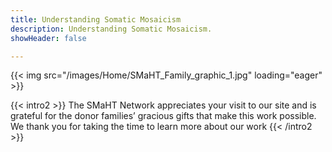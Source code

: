 ```yaml
---
title: Understanding Somatic Mosaicism
description: Understanding Somatic Mosaicism.
showHeader: false

---
```


{{< img src="/images/Home/SMaHT_Family_graphic_1.jpg" loading="eager" >}}

{{< intro2 >}}
The SMaHT Network appreciates your visit to our site and is grateful for the donor families’ gracious gifts that make this work possible. We thank you for taking the time to learn more about our work
{{< /intro2 >}}
